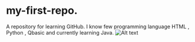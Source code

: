 # my-first-repo.
A repository for learning GitHub.
I know few programming language HTML , Python , Qbasic and currently learning Java.
![Alt text](![image](https://github.com/user-attachments/assets/75faa138-6c36-45c4-9faf-11262f2b1798)
)
